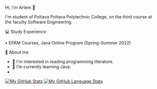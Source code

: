 Hi, i'm Artem 👋

I'm student of Poltava Poltava Polytechnic College, on the third course at the faculty Software Engineering.

💻 Study Experience

• EPAM Courses, Java Online Program (Spring-Summer 2022)

👦 About me

- 👀 I'm interested in reading programming literature.
- 🌱 I’m currently learning Java.
- 
[![My GitHub Stats](https://github-readme-stats.vercel.app/api/?username=eSquire-qq&count_private=true&theme=tokyonight&showicons=true)]()
[![My GitHub Language Stats](https://github-readme-stats.vercel.app/api/top-langs/?username=eSquire-qq&langs_count=5&theme=tokyonight)]()


<!---
eSquire-qq/eSquire-qq is a ✨ special ✨ repository because its `README.md` (this file) appears on your GitHub profile.
You can click the Preview link to take a look at your changes.
--->
